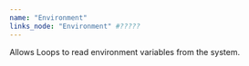 ```yaml
---
name: "Environment"
links_node: "Environment" #?????
---
```

Allows Loops to read environment variables from the system.
